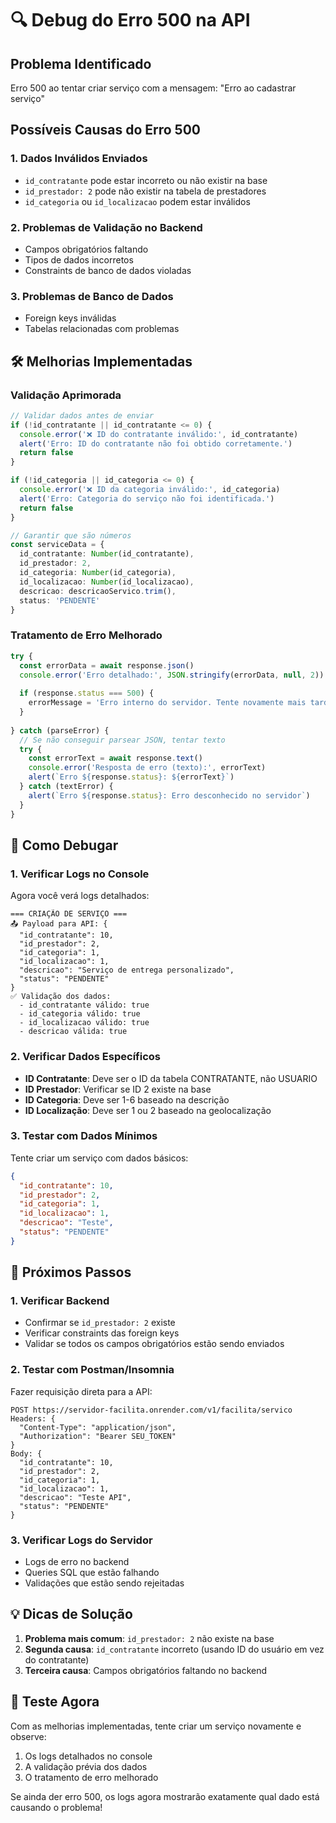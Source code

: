 # 🔍 Debug do Erro 500 na API

## Problema Identificado
Erro 500 ao tentar criar serviço com a mensagem: "Erro ao cadastrar serviço"

## Possíveis Causas do Erro 500

### 1. **Dados Inválidos Enviados**
- `id_contratante` pode estar incorreto ou não existir na base
- `id_prestador: 2` pode não existir na tabela de prestadores
- `id_categoria` ou `id_localizacao` podem estar inválidos

### 2. **Problemas de Validação no Backend**
- Campos obrigatórios faltando
- Tipos de dados incorretos
- Constraints de banco de dados violadas

### 3. **Problemas de Banco de Dados**
- Foreign keys inválidas
- Tabelas relacionadas com problemas

## 🛠️ Melhorias Implementadas

### **Validação Aprimorada**
```typescript
// Validar dados antes de enviar
if (!id_contratante || id_contratante <= 0) {
  console.error('❌ ID do contratante inválido:', id_contratante)
  alert('Erro: ID do contratante não foi obtido corretamente.')
  return false
}

if (!id_categoria || id_categoria <= 0) {
  console.error('❌ ID da categoria inválido:', id_categoria)
  alert('Erro: Categoria do serviço não foi identificada.')
  return false
}

// Garantir que são números
const serviceData = {
  id_contratante: Number(id_contratante),
  id_prestador: 2,
  id_categoria: Number(id_categoria),
  id_localizacao: Number(id_localizacao),
  descricao: descricaoServico.trim(),
  status: 'PENDENTE'
}
```

### **Tratamento de Erro Melhorado**
```typescript
try {
  const errorData = await response.json()
  console.error('Erro detalhado:', JSON.stringify(errorData, null, 2))
  
  if (response.status === 500) {
    errorMessage = 'Erro interno do servidor. Tente novamente mais tarde.'
  }
  
} catch (parseError) {
  // Se não conseguir parsear JSON, tentar texto
  try {
    const errorText = await response.text()
    console.error('Resposta de erro (texto):', errorText)
    alert(`Erro ${response.status}: ${errorText}`)
  } catch (textError) {
    alert(`Erro ${response.status}: Erro desconhecido no servidor`)
  }
}
```

## 🧪 Como Debugar

### **1. Verificar Logs no Console**
Agora você verá logs detalhados:
```
=== CRIAÇÃO DE SERVIÇO ===
📤 Payload para API: {
  "id_contratante": 10,
  "id_prestador": 2,
  "id_categoria": 1,
  "id_localizacao": 1,
  "descricao": "Serviço de entrega personalizado",
  "status": "PENDENTE"
}
✅ Validação dos dados:
  - id_contratante válido: true
  - id_categoria válido: true
  - id_localizacao válido: true
  - descricao válida: true
```

### **2. Verificar Dados Específicos**
- **ID Contratante**: Deve ser o ID da tabela CONTRATANTE, não USUARIO
- **ID Prestador**: Verificar se ID 2 existe na base
- **ID Categoria**: Deve ser 1-6 baseado na descrição
- **ID Localização**: Deve ser 1 ou 2 baseado na geolocalização

### **3. Testar com Dados Mínimos**
Tente criar um serviço com dados básicos:
```json
{
  "id_contratante": 10,
  "id_prestador": 2,
  "id_categoria": 1,
  "id_localizacao": 1,
  "descricao": "Teste",
  "status": "PENDENTE"
}
```

## 🔧 Próximos Passos

### **1. Verificar Backend**
- Confirmar se `id_prestador: 2` existe
- Verificar constraints das foreign keys
- Validar se todos os campos obrigatórios estão sendo enviados

### **2. Testar com Postman/Insomnia**
Fazer requisição direta para a API:
```
POST https://servidor-facilita.onrender.com/v1/facilita/servico
Headers: {
  "Content-Type": "application/json",
  "Authorization": "Bearer SEU_TOKEN"
}
Body: {
  "id_contratante": 10,
  "id_prestador": 2,
  "id_categoria": 1,
  "id_localizacao": 1,
  "descricao": "Teste API",
  "status": "PENDENTE"
}
```

### **3. Verificar Logs do Servidor**
- Logs de erro no backend
- Queries SQL que estão falhando
- Validações que estão sendo rejeitadas

## 💡 Dicas de Solução

1. **Problema mais comum**: `id_prestador: 2` não existe na base
2. **Segunda causa**: `id_contratante` incorreto (usando ID do usuário em vez do contratante)
3. **Terceira causa**: Campos obrigatórios faltando no backend

## 🚀 Teste Agora

Com as melhorias implementadas, tente criar um serviço novamente e observe:
1. Os logs detalhados no console
2. A validação prévia dos dados
3. O tratamento de erro melhorado

Se ainda der erro 500, os logs agora mostrarão exatamente qual dado está causando o problema!
